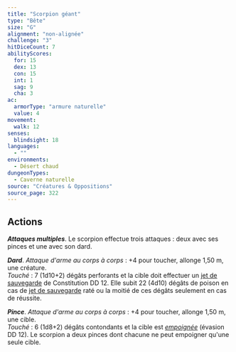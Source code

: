 ```yaml
---
title: "Scorpion géant"
type: "Bête"
size: "G"
alignment: "non-alignée"
challenge: "3"
hitDiceCount: 7
abilityScores:
  for: 15
  dex: 13
  con: 15
  int: 1
  sag: 9
  cha: 3
ac: 
  armorType: "armure naturelle"
  value: 4
movement: 
  walk: 12
senses: 
  blindsight: 18
languages: 
  - ""
environments:
  - Désert chaud
dungeonTypes:
  - Caverne naturelle
source: "Créatures & Oppositions"
source_page: 322
---
```

## Actions
_**Attaques multiples**_. Le scorpion effectue trois attaques : deux avec ses pinces et une avec son dard.

_**Dard**_. _Attaque d'arme au corps à corps_ : +4 pour toucher, allonge 1,50 m, une créature.  
_Touché_ : 7 (1d10+2) dégâts perforants et la cible doit effectuer un [jet de sauvegarde](/utiliser-les-caracteristiques/#jets-de-sauvegarde) de Constitution DD 12. Elle subit 22 (4d10) dégâts de poison en cas de [jet de sauvegarde](/utiliser-les-caracteristiques/#jets-de-sauvegarde) raté ou la moitié de ces dégâts seulement en cas de réussite.

_**Pince**_. _Attaque d'arme au corps à corps_ : +4 pour toucher, allonge 1,50 m, une cible.  
_Touché_ : 6 (1d8+2) dégâts contondants et la cible est [_empoignée_](/gerer-la-sante-du-personnage/#empoigne) (évasion DD 12). Le scorpion a deux pinces dont chacune ne peut empoigner qu'une seule cible.
